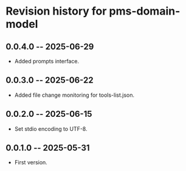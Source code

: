 # Revision history for pms-domain-model

## 0.0.4.0 -- 2025-06-29

* Added prompts interface.

## 0.0.3.0 -- 2025-06-22

* Added file change monitoring for tools-list.json.

## 0.0.2.0 -- 2025-06-15

* Set stdio encoding to UTF-8.

## 0.0.1.0 -- 2025-05-31

* First version.
